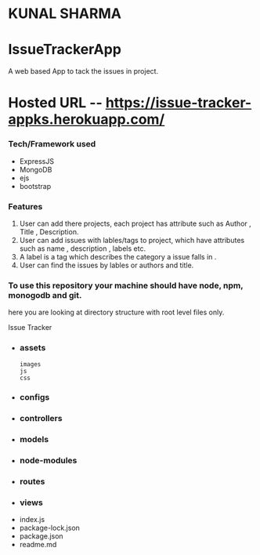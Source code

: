 # KUNAL SHARMA
# IssueTrackerApp
A web based App to tack the issues in project. 
# Hosted URL --  https://issue-tracker-appks.herokuapp.com/
### Tech/Framework used
- ExpressJS
- MongoDB
- ejs
- bootstrap

### Features

1. User can add there projects, each project has attribute such as Author , Title , Description.
2. User can add issues with lables/tags to project, which have attributes such as name , description , labels etc.
3. A label is a tag which describes the category a issue falls in .
4. User can find  the issues by lables or authors and title.



### To use this repository your machine should have node, npm, monogodb and git. 

here you are looking at directory structure with root level files only.

Issue Tracker
- ### assets
      images
      js
      css
- ### configs
- ### controllers
- ### models
- ### node-modules
- ### routes 
- ### views
- index.js
- package-lock.json
- package.json
- readme.md
